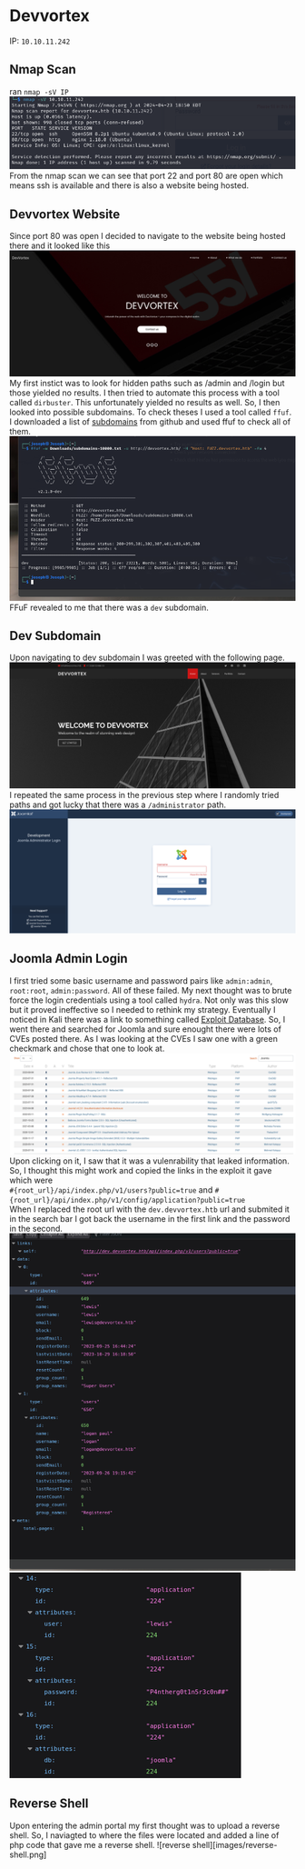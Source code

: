 # Devvortex

IP: `10.10.11.242`

## Nmap Scan
ran `nmap -sV IP`
![nmap results](images/nmap.png)
From the nmap scan we can see that port 22 and port 80 are open which means ssh is available and there is also a website being hosted.

## Devvortex Website
Since port 80 was open I decided to navigate to the website being hosted there and it looked like this
![devvortex home](images/devvortex-home.png)
My first instict was to look for hidden paths such as /admin and /login but those yielded no results.
I then tried to automate this process with a tool called `dirbuster`. This unfortunately yielded no results as well.
So, I then looked into possible subdomains. To check theses I used a tool called `ffuf`. I downloaded a list of [subdomains](https://github.com/rbsec/dnscan/blob/master/subdomains-10000.txt) from github and used ffuf to check all of them.
![ffuf results](images/ffuf-subdomain.png)
FFuF revealed to me that there was a `dev` subdomain.

## Dev Subdomain
Upon navigating to dev subdomain I was greeted with the following page.
![dev image](images/devvortex-dev.png)
I repeated the same process in the previous step where I randomly tried paths and got lucky that there was a `/administrator` path.
![admin page](images/admin-login.png)

## Joomla Admin Login
I first tried some basic username and password pairs like `admin:admin`, `root:root`, `admin:password`. All of these failed. 
My next thought was to brute force the login credentials using a tool called `hydra`. Not only was this slow but it proved ineffective so I needed to rethink my strategy. 
Eventually I noticed in Kali there was a link to something called [Exploit Database](https://www.exploit-db.com/). So, I went there and searched for Joomla and sure enought there were lots of CVEs posted there. As I was looking at the CVEs I saw one with a green checkmark and chose that one to look at.
![exploit db](images/exploit-db-search.png)
Upon clicking on it, I saw that it was a vulenrability that leaked information. So, I thought this might work and copied the links in the exploit it gave which were   
`#{root_url}/api/index.php/v1/users?public=true` and `#{root_url}/api/index.php/v1/config/application?public=true`   
When I replaced the root url with the `dev.devvortex.htb` url and submited it in the search bar I got back the username in the first link and the password in the second.
![username](images/username.png)
![password](images/password.png)

## Reverse Shell
Upon entering the admin portal my first thought was to upload a reverse shell. So, I naviagted to where the files were located and added a line of php code that gave me a reverse shell.
![reverse shell][images/reverse-shell.png]
